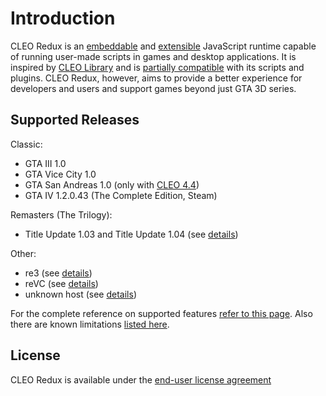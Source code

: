 # Introduction

CLEO Redux is an [embeddable](https://re.cleo.li/docs/en/embedding.html) and [extensible](https://re.cleo.li/docs/en/using-sdk.html) JavaScript runtime capable of running user-made scripts in games and desktop applications. It is inspired by [CLEO Library](https://cleo.li/) and is [partially compatible](https://re.cleo.li/docs/en/relation-to-cleo-library.html) with its scripts and plugins. CLEO Redux, however, aims to provide a better experience for developers and users and support games beyond just GTA 3D series.

## Supported Releases

Classic:

- GTA III 1.0
- GTA Vice City 1.0
- GTA San Andreas 1.0 (only with [CLEO 4.4](https://github.com/cleolibrary/CLEO4))
- GTA IV 1.2.0.43 (The Complete Edition, Steam)

Remasters (The Trilogy):

- Title Update 1.03 and Title Update 1.04 (see [details](./the-definitive-edition-faq.md))

Other:

- re3 (see [details](./troubleshooting.md#cleo-does-not-work-with-re3-or-revc))
- reVC (see [details](./troubleshooting.md#cleo-does-not-work-with-re3-or-revc))
- unknown host (see [details](./embedding.md))

For the complete reference on supported features [refer to this page](https://github.com/cleolibrary/CLEO-Redux/wiki/Feature-Support-Matrix). Also there are known limitations [listed here](unsupported.md).

## License

CLEO Redux is available under the [end-user license agreement](https://re.cleo.li/LICENSE.txt)

